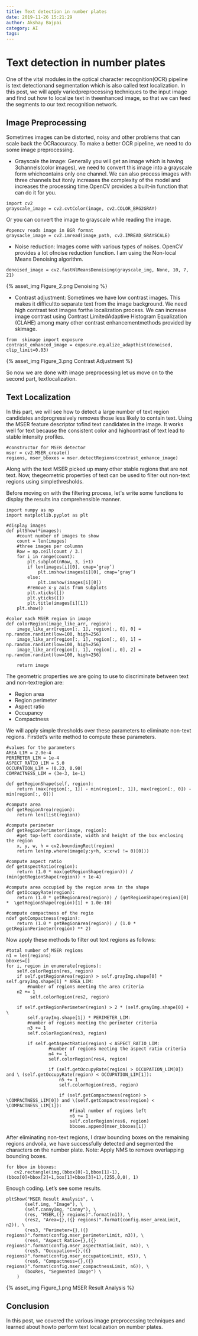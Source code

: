 ```yaml
---
title: Text detection in number plates
date: 2019-11-26 15:21:29
author: Akshay Bajpai
category: AI
tags: 
---
```


# Text detection in number plates
One of the vital modules in the optical character recognition(OCR) pipeline is text detectionand segmentation which is also called text localization. In this post, we will apply variedpreprocessing techniques to the input image and find out how to localize text in theenhanced image, so that we can feed the segments to our text recognition network.

## Image Preprocessing
Sometimes images can be distorted, noisy and other problems that can scale back the OCRaccuracy. To make a better OCR pipeline, we need to do some image preprocessing.

* Grayscale the image: Generally you will get an image which is having 3channels(color images), we need to convert this image into a grayscale form whichcontains only one channel. We can also process images with three channels but itonly increases the complexity of the model and increases the processing time.OpenCV provides a built-in function that can do it for you.


```
import cv2
grayscale_image = cv2.cvtColor(image, cv2.COLOR_BRG2GRAY)
```
Or you can convert the image to grayscale while reading the image.
```
#opencv reads image in BGR format
graysacle_image = cv2.imread(image_path, cv2.IMREAD_GRAYSCALE)
```

* Noise reduction: Images come with various types of noises. OpenCV provides a lot ofnoise reduction function. I am using the Non-local Means Denoising algorithm.

```
denoised_image = cv2.fastNlMeansDenoising(grayscale_img, None, 10, 7, 21)
```

{% asset_img Figure_2.png Denoising %}

* Contrast adjustment: Sometimes we have low contrast images. This makes it difficultto separate text from the image background. We need high contrast text images forthe localization process. We can increase image contrast using Contrast LimitedAdaptive Histogram Equalization (CLAHE) among many other contrast enhancementmethods provided by skimage.

```
from  skimage import exposure
contrast_enhanced_image = exposure.equalize_adapthist(denoised, clip_limit=0.03)
```

{% asset_img Figure_3.png Contrast Adjustment %}

So now we are done with image preprocessing let us move on to the second part, textlocalization.

## Text Localization

In this part, we will see how to detect a large number of text region candidates andprogressively removes those less likely to contain text. Using the MSER feature descriptor tofind text candidates in the image. It works well for text because the consistent color and highcontrast of text lead to stable intensity profiles.

```
#constructor for MSER detector
mser = cv2.MSER_create()
regions, mser_bboxes = mser.detectRegions(contrast_enhance_image)
```

Along with the text MSER picked up many other stable regions that are not text. Now, thegeometric properties of text can be used to filter out non-text regions using simplethresholds.

Before moving on with the filtering process, let's write some functions to display the results ina comprehensible manner.

```
import numpy as np
import matplotlib.pyplot as plt

#display images
def pltShow(*images):
    #count number of images to show
    count = len(images)
    #three images per columnn
    Row = np.ceil(count / 3.)
    for i in range(count):
        plt.subplot(nRow, 3, i+1)
        if len(images[i][0], cmap=’gray’)
            plt.imshow(images[i][0], cmap=’gray’)
        else:
            plt.imshow(images[i][0])
        #remove x-y axis from subplots
        plt.xticks([])
        plt.yticks([])
        plt.title(images[i][1])
    plt.show()

#color each MSER region in image
def colorRegion(image_like_arr, region):
    image_like_arr[region[:, 1], region[:, 0], 0] = np.random.randint(low=100, high=256)
    image_like_arr[region[:, 1], region[:, 0], 1] = np.random.randint(low=100, high=256)
    image_like_arr[region[:, 1], region[:, 0], 2] = np.random.randint(low=100, high=256)

    return image
```

The geometric properties we are going to use to discriminate between text and non-textregion are:

* Region area
* Region perimeter
* Aspect ratio
* Occupancy
* Compactness

We will apply simple thresholds over these parameters to eliminate non-text regions. Firstlet’s write method to compute these parameters.

```
#values for the parameters
AREA_LIM = 2.0e-4
PERIMETER_LIM = 1e-4
ASPECT_RATIO_LIM = 5.0
OCCUPATION_LIM = (0.23, 0.90)
COMPACTNESS_LIM = (3e-3, 1e-1)

def getRegionShape(self, region): 
    return (max(region[:, 1]) - min(region[:, 1]), max(region[:, 0]) - min(region[:, 0]))
    
#compute area
def getRegionArea(region):
    return len(list(region))

#compute perimeter
def getRegionPerimeter(image, region):
    #get top-left coordinate, width and height of the box enclosing the region
    x, y, w, h = cv2.boundingRect(region)
    return len(np.where(image[y:y+h, x:x+w] != 0)[0]))
    
#compute aspect ratio
def getAspectRatio(region):    
    return (1.0 * max(getRegionShape(region))) / (min(getRegionShape(region)) + 1e-4)

#compute area occupied by the region area in the shape
def getOccupyRate(region):
    return (1.0 * getRegionArea(region)) / (getRegionShape(region)[0] *  \getRegionShape(region)[1] + 1.0e-10)
    
#compute compactness of the regio
ndef getCompactness(region):    
    return (1.0 * getRegionArea(region)) / (1.0 * getRegionPerimeter(region) ** 2)
```

Now apply these methods to filter out text regions  as follows:

```
#total number of MSER regions
n1 = len(regions)
bboxes=[]
for i, region in enumerate(regions):
    self.colorRegion(res, region)
    if self.getRegionArea(region) > self.grayImg.shape[0] * self.grayImg.shape[1] * AREA_LIM:
   	    #number of regions meeting the area criteria
    n2 += 1
   		 self.colorRegion(res2, region)

    if self.getRegionPerimeter(region) > 2 * (self.grayImg.shape[0] + \
        self.grayImg.shape[1]) * PERIMETER_LIM:
   		#number of regions meeting the perimeter criteria
        n3 += 1
   		self.colorRegion(res3, region)
			 
        if self.getAspectRatio(region) < ASPECT_RATIO_LIM:
   				#number of regions meeting the aspect ratio criteria 
                n4 += 1
   				self.colorRegion(res4, region)

   				if (self.getOccupyRate(region) > OCCUPATION_LIM[0]) and \ (self.getOccupyRate(region) < OCCUPATION_LIM[1]):
   					n5 += 1
   					self.colorRegion(res5, region)

   					if (self.getCompactness(region) > \COMPACTNESS_LIM[0]) and \(self.getCompactness(region) < \COMPACTNESS_LIM[1]):
   						#final number of regions left 
                        n6 += 1
   						self.colorRegion(res6, region)
                        bboxes.append(mser_bboxes[i])
```

After eliminating non-text regions, I draw bounding boxes on the remaining regions andvoila, we have successfully detected and segmented the characters on the number plate.
Note: Apply NMS to remove overlapping bounding boxes.

```
for bbox in bboxes:
   cv2.rectangle(img,(bbox[0]-1,bbox[1]-1),(bbox[0]+bbox[2]+1,box[1]+bbox[3]+1),(255,0,0), 1)
```

Enough coding. Let’s see some results.

```
pltShow("MSER Result Analysis", \
   	   (self.img, "Image"), \
   	   (self.cannyImg, "Canny"), \
   	   (res, "MSER,({} regions)".format(n1)), \
   	   (res2, "Area={},({} regions)".format(config.mser_areaLimit, n2)), \
   	   (res3, "Perimeter={},({} regions)".format(config.mser_perimeterLimit, n3)), \
   	   (res4, "Aspect Ratio={},({} regions)".format(config.mser_aspectRatioLimit, n4)), \
   	   (res5, "Occupation={},({} regions)".format(config.mser_occupationLimit, n5)), \
   	   (res6, "Compactness={},({} regions)".format(config.mser_compactnessLimit, n6)), \
   	   (boxRes, "Segmented Image") \
   	)
```

{% asset_img Figure_1.png MSER Result Analysis %}

## Conclusion

In this post, we covered the various image preprocessing techniques and learned about howto perform text localization on number plates.